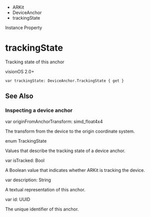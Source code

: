 

- ARKit
- DeviceAnchor
-  trackingState 

Instance Property

# trackingState

Tracking state of this anchor

visionOS 2.0+

``` source
var trackingState: DeviceAnchor.TrackingState { get }
```

## See Also

### Inspecting a device anchor

var originFromAnchorTransform: simd_float4x4

The transform from the device to the origin coordinate system.

enum TrackingState

Values that describe the tracking state of a device anchor.

var isTracked: Bool

A Boolean value that indicates whether ARKit is tracking the device.

var description: String

A textual representation of this anchor.

var id: UUID

The unique identifier of this anchor.

